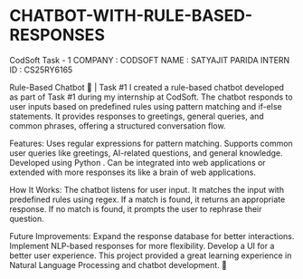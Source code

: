 # CHATBOT-WITH-RULE-BASED-RESPONSES
CodSoft Task - 1
COMPANY : CODSOFT
NAME : SATYAJIT PARIDA
INTERN ID : CS25RY6165

Rule-Based Chatbot 🤖 | Task #1
I created a rule-based chatbot developed as part of Task #1 during my internship at CodSoft. The chatbot responds to user inputs based on predefined rules using pattern matching and if-else statements. It provides responses to greetings, general queries, and common phrases, offering a structured conversation flow.

Features:
Uses regular expressions for pattern matching.
Supports common user queries like greetings, AI-related questions, and general knowledge.
Developed using Python .
Can be integrated into web applications or extended with more responses its like a  brain of web applications.

How It Works:
The chatbot listens for user input.
It matches the input with predefined rules using regex.
If a match is found, it returns an appropriate response.
If no match is found, it prompts the user to rephrase their question.

Future Improvements:
Expand the response database for better interactions.
Implement NLP-based responses for more flexibility.
Develop a UI for a better user experience.
This project provided a great learning experience in Natural Language Processing and chatbot development. 🚀
